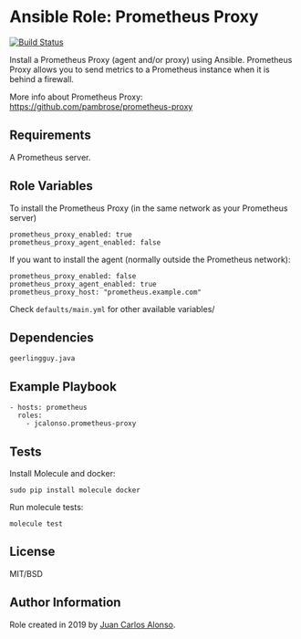 # Ansible Role: Prometheus Proxy 

[![Build Status](https://travis-ci.org/jcalonso/ansible-role-prometheus-proxy.svg?branch=master)](https://travis-ci.org/jcalonso/ansible-role-prometheus-proxy)

Install a Prometheus Proxy (agent and/or proxy) using Ansible.
Prometheus Proxy allows you to send metrics to a Prometheus instance when it is behind a firewall.

More info about Prometheus Proxy: https://github.com/pambrose/prometheus-proxy

## Requirements

A Prometheus server.

## Role Variables

To install the Prometheus Proxy (in the same network as your Prometheus server)
```
prometheus_proxy_enabled: true
prometheus_proxy_agent_enabled: false
```

If you want to install the agent (normally outside the Prometheus network):
```
prometheus_proxy_enabled: false
prometheus_proxy_agent_enabled: true
prometheus_proxy_host: "prometheus.example.com"
```

Check `defaults/main.yml` for other available variables/

## Dependencies

```
geerlingguy.java
```

## Example Playbook

```
- hosts: prometheus
  roles:
    - jcalonso.prometheus-proxy
```

## Tests

Install Molecule and docker:
```
sudo pip install molecule docker
```

Run molecule tests:

```
molecule test
```

## License

MIT/BSD

## Author Information

Role created in 2019 by [Juan Carlos Alonso](https://jcalonso.com).
